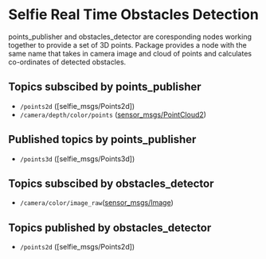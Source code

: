 # Selfie Real Time Obstacles Detection
points_publisher and obstacles_detector are coresponding nodes working together to provide a set of 3D points. Package provides a node with the same name that takes in camera image and cloud of points and calculates co-ordinates of detected obstacles.


## Topics subscibed by points_publisher
- `/points2d` ([selfie_msgs/Points2d])
- `/camera/depth/color/points` ([sensor_msgs/PointCloud2](http://docs.ros.org/melodic/api/sensor_msgs/html/msg/PointCloud2.html))
## Published topics by points_publisher
- `/points3d` ([selfie_msgs/Points3d])

## Topics subscibed by obstacles_detector
- `/camera/color/image_raw`([sensor_msgs/Image](http://docs.ros.org/melodic/api/sensor_msgs/html/msg/Image.html))
## Topics published by obstacles_detector
- `/points2d` ([selfie_msgs/Points2d])

